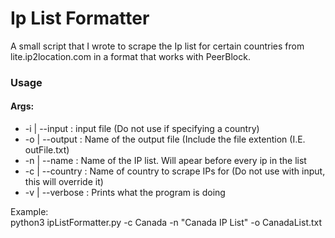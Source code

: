 # Ip List Formatter

A small script that I wrote to scrape the Ip list for certain countries from lite.ip2location.com in a format that works with PeerBlock.

### Usage
#### Args:
- -i | --input : input file (Do not use if specifying a country)
- -o | --output : Name of the output file (Include the file extention (I.E. outFile.txt)
- -n | --name : Name of the IP list. Will apear before every ip in the list
- -c | --country : Name of country to scrape IPs for (Do not use with input, this will override it)
- -v | --verbose : Prints what the program is doing

Example:</br>
python3 ipListFormatter.py -c Canada -n "Canada IP List" -o CanadaList.txt
